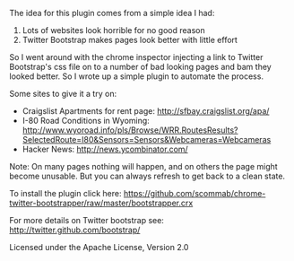

The idea for this plugin comes from a simple idea I had:
1) Lots of websites look horrible for no good reason
2) Twitter Bootstrap makes pages look better with little effort

So I went around with the chrome inspector injecting a link to Twitter Bootstrap's css file on to a number of bad looking pages and bam they looked better. So I wrote up a simple plugin to automate the process.

Some sites to give it a try on:
- Craigslist Apartments for rent page: http://sfbay.craigslist.org/apa/
- I-80 Road Conditions in Wyoming: http://www.wyoroad.info/pls/Browse/WRR.RoutesResults?SelectedRoute=I80&Sensors=Sensors&Webcameras=Webcameras
- Hacker News: http://news.ycombinator.com/

Note: On many pages nothing will happen, and on others the page might become unusable. But you can always refresh to get back to a clean state.

To install the plugin click here:
https://github.com/scommab/chrome-twitter-bootstrapper/raw/master/bootstrapper.crx

For more details on Twitter bootstrap see: http://twitter.github.com/bootstrap/


Licensed under the Apache License, Version 2.0

